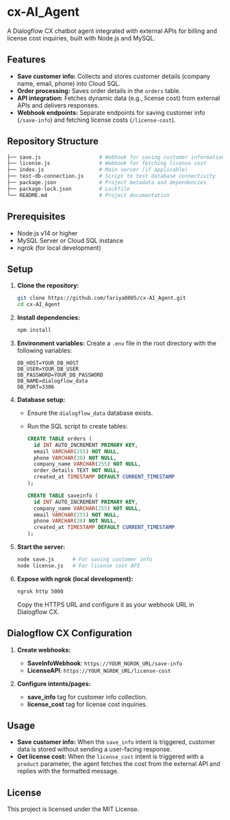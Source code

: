# cx-AI\_Agent

A Dialogflow CX chatbot agent integrated with external APIs for billing and license cost inquiries, built with Node.js and MySQL.

## Features

* **Save customer info:** Collects and stores customer details (company name, email, phone) into Cloud SQL.
* **Order processing:** Saves order details in the `orders` table.
* **API integration:** Fetches dynamic data (e.g., license cost) from external APIs and delivers responses.
* **Webhook endpoints:** Separate endpoints for saving customer info (`/save-info`) and fetching license costs (`/license-cost`).

## Repository Structure

```bash
├── save.js                   # Webhook for saving customer information
├── license.js                # Webhook for fetching license cost
├── index.js                  # Main server (if applicable)
├── test-db-connection.js     # Script to test database connectivity
├── package.json              # Project metadata and dependencies
├── package-lock.json         # Lockfile
└── README.md                 # Project documentation
```

## Prerequisites

* Node.js v14 or higher
* MySQL Server or Cloud SQL instance
* ngrok (for local development)

## Setup

1. **Clone the repository:**

   ```bash
   git clone https://github.com/fariya0005/cx-AI_Agent.git
   cd cx-AI_Agent
   ```

2. **Install dependencies:**

   ```bash
   npm install
   ```

3. **Environment variables:**
   Create a `.env` file in the root directory with the following variables:

   ```env
   DB_HOST=YOUR_DB_HOST
   DB_USER=YOUR_DB_USER
   DB_PASSWORD=YOUR_DB_PASSWORD
   DB_NAME=dialogflow_data
   DB_PORT=3306
   ```

4. **Database setup:**

   * Ensure the `dialogflow_data` database exists.
   * Run the SQL script to create tables:

     ```sql
     CREATE TABLE orders (
       id INT AUTO_INCREMENT PRIMARY KEY,
       email VARCHAR(255) NOT NULL,
       phone VARCHAR(20) NOT NULL,
       company_name VARCHAR(255) NOT NULL,
       order_details TEXT NOT NULL,
       created_at TIMESTAMP DEFAULT CURRENT_TIMESTAMP
     );

     CREATE TABLE saveinfo (
       id INT AUTO_INCREMENT PRIMARY KEY,
       company_name VARCHAR(255) NOT NULL,
       email VARCHAR(255) NOT NULL,
       phone VARCHAR(20) NOT NULL,
       created_at TIMESTAMP DEFAULT CURRENT_TIMESTAMP
     );
     ```

5. **Start the server:**

   ```bash
   node save.js      # For saving customer info
   node license.js   # For license cost API
   ```

6. **Expose with ngrok (local development):**

   ```bash
   ngrok http 5000
   ```

   Copy the HTTPS URL and configure it as your webhook URL in Dialogflow CX.

## Dialogflow CX Configuration

1. **Create webhooks:**

   * **SaveInfoWebhook**: `https://YOUR_NGROK_URL/save-info`
   * **LicenseAPI**: `https://YOUR_NGROK_URL/license-cost`

2. **Configure intents/pages:**

   * **save\_info** tag for customer info collection.
   * **license\_cost** tag for license cost inquiries.

## Usage

* **Save customer info:** When the `save_info` intent is triggered, customer data is stored without sending a user-facing response.
* **Get license cost:** When the `license_cost` intent is triggered with a `product` parameter, the agent fetches the cost from the external API and replies with the formatted message.

## License

This project is licensed under the MIT License.
